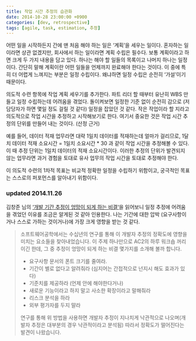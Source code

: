 ```yaml
---
title: 작업 시간 추정의 습관화
date: 2014-10-28 23:00:00 +0900
categories: [dev, retrospective]
tags: [agile, task, estimation, 추정]
---
```

어떤 일을 시작하든지 간에 맨 처음 해야 하는 일은 ‘계획’을 세우는 일이다. 혼자하는 일이라면 상관 없겠지만, 회사에서 하는 일이라면 계획 수립은 필수다. 보통 계획이라고 하면 크게 두 가지 내용을 담고 있다. 하나는 해야 할 일들의 목록이고 나머지 하나는 일정이다. 간단히 말해 계획이란 어떤 일들을 언제까지 완료해야 한다는 것이다. 이 중에 특히 더 어렵게 느껴지는 부분은 일정 수립이다. 왜냐하면 일정 수립은 순전히 ‘가설’이기 때문이다.

의도적 수련 항목에 작업 계획 세우기를 추가한다. 파트 리더 할 때부터 유난히 WBS 만들고 일정 수립하는데 어려움을 겪었다. 돌이켜보면 일정한 기준 없이 순전히 감으로 (저 담당자가 하면 몇일 정도 걸릴 것 같다) 일정을 잡았던 것 같다. 작은 작업이라 할 지라고 의도적으로 작업 시간을 추정하고 시작해보기로 한다. 여기서 중요한 것은 작업 시간 추정의 단위를 만들어 내는 것이다. (산정 근거)

예를 들어, 데이터 적재 업무라면 대략 1일치 데이터를 적재하는데 얼마가 걸리므로, 1달치 데이터 적재 소요시간 = 1일치 소요시간 * 30 과 같이 작업 시간을 추정해볼 수 있다. 이 때 추정 단위는 1일치 데이터의 적재 소요시간이다. 이러한 추정의 단위가 발견되지 않는 업무라면 과거 경험을 토대로 유사 업무의 작업 시간을 토대로 추정해야 한다.

이 의도적 수련의 1차적 목표는 비교적 정확한 일정을 수립하기 위함이고,
궁극적인 목표는 스스로의 퍼포먼스를 알아내기 위함이다.

### updated 2014.11.26
김창준 님의 [‘개발 기간 추정이 엉망이 되게 하는 비결‘](http://agile.egloos.com/5828971)을 읽어보니 일정 추정에 어려움을 겪었던 이유를 조금은 알게된 것 같아 인용한다. 나는 기간에 대한 압박 (요구사항이거나 스스로 가하는 것이거나)에 가장 크게 영향을 받는 것 같다.

> 소프트웨어공학에서는 수십년의 연구를 통해 이 개발자 추정의 정확도에 영향을 미치는 요소들을 찾아내었습니다. 이 주제 하나만으로 AC2의 하루 워크숍 꺼리이긴 한데, 그 중 추정이 엉망이 되게 하는 비결 몇가지를 소개해 볼까 합니다.
> 
> * 요구사항 문서의 폰트 크기를 줄여라.
> * 기간이 별로 없다고 알려줘라
(심지어는 간접적으로 넌지시 해도 효과가 있다)
> * 기준치를 제공하라 (언제 안에 해야한다거나)
> * 새로운 기능이라고 하지 말고 사소한 확장이라고 말해줘라
> * 리스크 분석을 하라
> * 외부 평가자를 두지 말라
>
> 연구를 통해 위 방법을 사용하면 개발자 추정이 지나치게 낙관적으로 나오며(개발자 추정은 대부분의 경우 낙관적이라고 분석됨) 따라서 정확도가 떨어진다는 발견이 나왔습니다.
